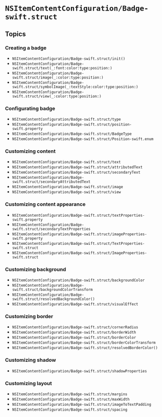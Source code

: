 # ``NSItemContentConfiguration/Badge-swift.struct``

## Topics

### Creating a badge

- ``NSItemContentConfiguration/Badge-swift.struct/init()``
- ``NSItemContentConfiguration/Badge-swift.struct/text(_:font:color:type:position:)``
- ``NSItemContentConfiguration/Badge-swift.struct/image(_:color:type:position:)``
- ``NSItemContentConfiguration/Badge-swift.struct/symbolImage(_:textStyle:color:type:position:)``
- ``NSItemContentConfiguration/Badge-swift.struct/view(_:color:type:position:)``

### Configurating badge

- ``NSItemContentConfiguration/Badge-swift.struct/type``
- ``NSItemContentConfiguration/Badge-swift.struct/position-swift.property``
- ``NSItemContentConfiguration/Badge-swift.struct/BadgeType``
- ``NSItemContentConfiguration/Badge-swift.struct/Position-swift.enum``

### Customizing content

- ``NSItemContentConfiguration/Badge-swift.struct/text``
- ``NSItemContentConfiguration/Badge-swift.struct/attributedText``
- ``NSItemContentConfiguration/Badge-swift.struct/secondaryText``
- ``NSItemContentConfiguration/Badge-swift.struct/secondaryAttributedText``
- ``NSItemContentConfiguration/Badge-swift.struct/image``
- ``NSItemContentConfiguration/Badge-swift.struct/view``

### Customizing content appearance

- ``NSItemContentConfiguration/Badge-swift.struct/textProperties-swift.property``
- ``NSItemContentConfiguration/Badge-swift.struct/secondaryTextProperties``
- ``NSItemContentConfiguration/Badge-swift.struct/imageProperties-swift.property``
- ``NSItemContentConfiguration/Badge-swift.struct/TextProperties-swift.struct``
- ``NSItemContentConfiguration/Badge-swift.struct/ImageProperties-swift.struct``

### Customizing background

- ``NSItemContentConfiguration/Badge-swift.struct/backgroundColor``
- ``NSItemContentConfiguration/Badge-swift.struct/backgroundColorTransform``
- ``NSItemContentConfiguration/Badge-swift.struct/resolvedBackgroundColor()``
- ``NSItemContentConfiguration/Badge-swift.struct/visualEffect``

### Customizing border

- ``NSItemContentConfiguration/Badge-swift.struct/cornerRadius``
- ``NSItemContentConfiguration/Badge-swift.struct/borderWidth``
- ``NSItemContentConfiguration/Badge-swift.struct/borderColor``
- ``NSItemContentConfiguration/Badge-swift.struct/borderColorTransform``
- ``NSItemContentConfiguration/Badge-swift.struct/resolvedBorderColor()``


### Customizing shadow

- ``NSItemContentConfiguration/Badge-swift.struct/shadowProperties``


### Customizing layout

- ``NSItemContentConfiguration/Badge-swift.struct/margins``
- ``NSItemContentConfiguration/Badge-swift.struct/maxWidth``
- ``NSItemContentConfiguration/Badge-swift.struct/imageToTextPadding``
- ``NSItemContentConfiguration/Badge-swift.struct/spacing``
